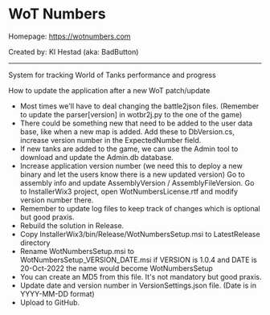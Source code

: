 # WoT Numbers #

Homepage:    https://wotnumbers.com

Created by: KI Hestad (aka: BadButton)

*******************************************************

System for tracking World of Tanks performance and progress

How to update the application after a new WoT patch/update

- Most times we'll have to deal changing the battle2json files. (Remember to update the parser[version] in wotbr2j.py to the one of the game) 	
- There could be something new that need to be added to the user data base, like when a new map is added.
Add these to DbVersion.cs, increase version number in the ExpectedNumber field.
- If new tanks are added to the game, we can use the Admin tool to download and update the Admin.db database.
- Increase application version number (we need this to deploy a new binary and let the users know there is a new updated version)
Go to assembly info and update AssemblyVersion / AssemblyFileVersion.
Go to InstallerWix3 project, open WotNumbersLicense.rtf and modify version number there.
- Remember to update log files to keep track of changes which is optional but good praxis.
- Rebuild the solution in Release.
- Copy InstallerWix3/bin/Release/WotNumbersSetup.msi to LatestRelease directory
- Rename WotNumbersSetup.msi to WotNumbersSetup_VERSION_DATE.msi
if VERSION is 1.0.4 and DATE is 20-Oct-2022 the name would become WotNumbersSetup
- You can create an MD5 from this file. It's not mandatory  but good praxis.
- Update date and version number in VersionSettings.json file. (Date is in YYYY-MM-DD format)
- Upload to GitHub.
